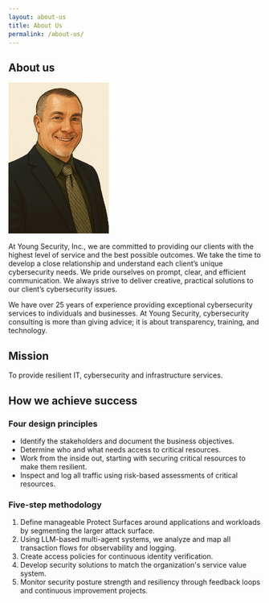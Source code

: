 ```yaml
---
layout: about-us
title: About Us
permalink: /about-us/
---
```



## About us

<a href="https://youngsecurity.net/members/joe.html">
  <img src="/assets/images/ChatGPT%20Image%20Mar%2030,%202025,%2012_15_16%20AM.png" alt="Joseph Young" width="200">
</a>

At Young Security, Inc., we are committed to providing our clients with the highest level of service and the best possible outcomes. We take the time to develop a close relationship and understand each client’s unique cybersecurity needs. We pride ourselves on prompt, clear, and efficient communication. We always strive to deliver creative, practical solutions to our client’s cybersecurity issues.

We have over 25 years of experience providing exceptional cybersecurity services to individuals and businesses. At Young Security, cybersecurity consulting is more than giving advice; it is about transparency, training, and technology.

## Mission

To provide resilient IT, cybersecurity and infrastructure services.

## How we achieve success

### Four design principles

- Identify the stakeholders and document the business objectives.
- Determine who and what needs access to critical resources.
- Work from the inside out, starting with securing critical resources to make them resilient.
- Inspect and log all traffic using risk-based assessments of critical resources.

### Five-step methodology

1. Define manageable Protect Surfaces around applications and workloads by segmenting the larger attack surface.
2. Using LLM-based multi-agent systems, we analyze and map all transaction flows for observability and logging.
3. Create access policies for continuous identity verification.
4. Develop security solutions to match the organization's service value system.
5. Monitor security posture strength and resiliency through feedback loops and continuous improvement projects.
